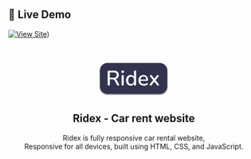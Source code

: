 ## 🚀 Live Demo
[![View Site](https://img.shields.io/badge/Live%20Demo-Click%20Here-brightgreen?style=for-the-badge)](https://the-junior21.github.io/ridex-master/))

<div align="center">
  <br />
  <br />
  
  <img src="./readme-images/project-logo.png" />

  <h2 align="center">Ridex - Car rent website</h2>

  Ridex is fully responsive car rental website, <br />Responsive for all devices, built using HTML, CSS, and JavaScript.
</div>
